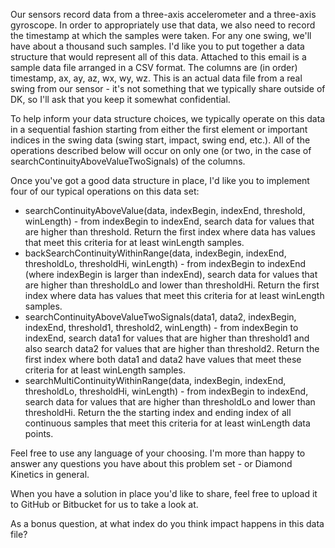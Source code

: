 Our sensors record data from a three-axis accelerometer and a three-axis gyroscope. In order to appropriately use that data, we also need to record the timestamp at which the samples were taken. For any one swing, we'll have about a thousand such samples. I'd like you to put together a data structure that would represent all of this data. Attached to this email is a sample data file arranged in a CSV format. The columns are (in order) timestamp, ax, ay, az, wx, wy, wz. This is an actual data file from a real swing from our sensor - it's not something that we typically share outside of DK, so I'll ask that you keep it somewhat confidential.

To help inform your data structure choices, we typically operate on this data in a sequential fashion starting from either the first element or important indices in the swing data (swing start, impact, swing end, etc.). All of the operations described below will occur on only one (or two, in the case of searchContinuityAboveValueTwoSignals) of the columns.

Once you've got a good data structure in place, I'd like you to implement four of our typical operations on this data set:

* searchContinuityAboveValue(data, indexBegin, indexEnd, threshold, winLength) - from indexBegin to indexEnd, search data for values that are higher than threshold. Return the first index where data has values that meet this criteria for at least winLength samples.
* backSearchContinuityWithinRange(data, indexBegin, indexEnd, thresholdLo, thresholdHi, winLength) - from indexBegin to indexEnd (where indexBegin is larger than indexEnd), search data for values that are higher than thresholdLo and lower than thresholdHi. Return the first index where data has values that meet this criteria for at least winLength samples.
* searchContinuityAboveValueTwoSignals(data1, data2, indexBegin, indexEnd, threshold1, threshold2, winLength) - from indexBegin to indexEnd, search data1 for values that are higher than threshold1 and also search data2 for values that are higher than threshold2. Return the first index where both data1 and data2 have values that meet these criteria for at least winLength samples.
* searchMultiContinuityWithinRange(data, indexBegin, indexEnd, thresholdLo, thresholdHi, winLength) - from indexBegin to indexEnd, search data for values that are higher than thresholdLo and lower than thresholdHi. Return the the starting index and ending index of all continuous samples that meet this criteria for at least winLength data points.

Feel free to use any language of your choosing. I'm more than happy to answer any questions you have about this problem set - or Diamond Kinetics in general.

When you have a solution in place you'd like to share, feel free to upload it to GitHub or Bitbucket for us to take a look at.

As a bonus question, at what index do you think impact happens in this data file?